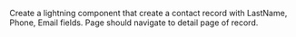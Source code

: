 Create a lightning component that create a contact record with LastName, Phone, Email fields. Page should navigate to detail page of record. 
